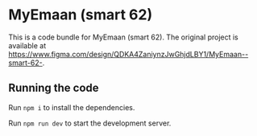 
  # MyEmaan (smart 62)

  This is a code bundle for MyEmaan (smart 62). The original project is available at https://www.figma.com/design/QDKA4ZaniynzJwGhjdLBY1/MyEmaan--smart-62-.

  ## Running the code

  Run `npm i` to install the dependencies.

  Run `npm run dev` to start the development server.
  